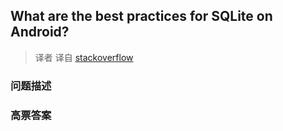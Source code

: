 ## What are the best practices for SQLite on Android?

> 译者 译自 [stackoverflow](http://stackoverflow.com/questions/2493331/what-are-the-best-practices-for-sqlite-on-android) 

### 问题描述 

### 高票答案 

